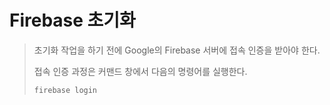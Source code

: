 # Firebase 초기화

> 초기화 작업을 하기 전에 Google의 Firebase 서버에 접속 인증을 받아야 한다.
> 
> 접속 인증 과정은 커맨드 창에서 다음의 명령어를 실행한다.
> 
> ```
> firebase login
> ```



